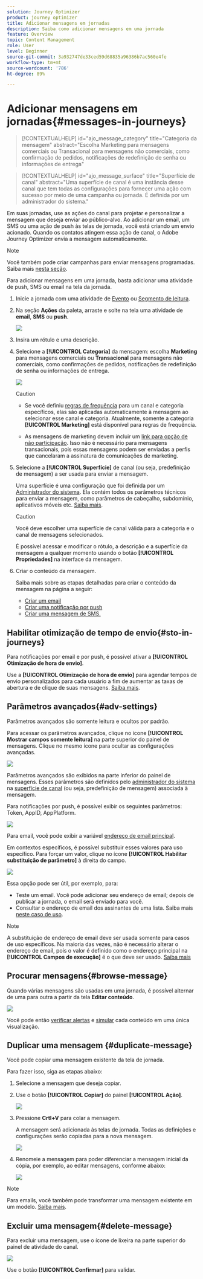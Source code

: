 ```yaml
---
solution: Journey Optimizer
product: journey optimizer
title: Adicionar mensagens em jornadas
description: Saiba como adicionar mensagens em uma jornada
feature: Overview
topic: Content Management
role: User
level: Beginner
source-git-commit: 3a932747de33ced59d68835a96386b7ac560e4fe
workflow-type: tm+mt
source-wordcount: '786'
ht-degree: 89%

---
```



# Adicionar mensagens em jornadas{#messages-in-journeys}

>[!CONTEXTUALHELP]
>id="ajo_message_category"
>title="Categoria da mensagem"
>abstract="Escolha Marketing para mensagens comerciais ou Transacional para mensagens não comerciais, como confirmação de pedidos, notificações de redefinição de senha ou informações de entrega"

>[!CONTEXTUALHELP]
>id="ajo_message_surface"
>title="Superfície de canal"
>abstract="Uma superfície de canal é uma instância desse canal que tem todas as configurações para fornecer uma ação com sucesso por meio de uma campanha ou jornada. É definida por um administrador do sistema."

Em suas jornadas, use as ações do canal para projetar e personalizar a mensagem que deseja enviar ao público-alvo. Ao adicionar um email, um SMS ou uma ação de push às telas de jornada, você está criando um envio acionado. Quando os contatos atingem essa ação de canal, o Adobe Journey Optimizer envia a mensagem automaticamente.


>[!NOTE]
>Você também pode criar campanhas para enviar mensagens programadas. Saiba mais [nesta seção](../campaigns/get-started-with-campaigns.md).


Para adicionar mensagens em uma jornada, basta adicionar uma atividade de push, SMS ou email na tela da jornada.

1. Inicie a jornada com uma atividade de [Evento](../building-journeys/general-events.md) ou [Segmento de leitura](../building-journeys/read-segment.md).

1. Na seção **Ações** da paleta, arraste e solte na tela uma atividade de **email**, **SMS** ou **push**.

   ![](assets/add-a-message.png)

1. Insira um rótulo e uma descrição.

1. Selecione a **[!UICONTROL Categoria]** da mensagem: escolha **Marketing** para mensagens comerciais ou **Transacional** para mensagens não comerciais, como confirmações de pedidos, notificações de redefinição de senha ou informações de entrega.

   ![](assets/inline-message-category.png)

   >[!CAUTION]
   >
   >* Se você definiu [regras de frequência](../configuration/frequency-rules.md) para um canal e categoria específicos, elas são aplicadas automaticamente à mensagem ao selecionar esse canal e categoria. Atualmente, somente a categoria **[!UICONTROL Marketing]** está disponível para regras de frequência.
   >
   >* As mensagens de marketing devem incluir um [link para opção de não participação](../privacy/opt-out.md#opt-out-management). Isso não é necessário para mensagens transacionais, pois essas mensagens podem ser enviadas a perfis que cancelaram a assinatura de comunicações de marketing.


1. Selecione a **[!UICONTROL Superfície]** de canal (ou seja, predefinição de mensagem) a ser usada para enviar a mensagem.

   Uma superfície é uma configuração que foi definida por um [Administrador do sistema](../start/path/administrator.md). Ela contém todos os parâmetros técnicos para enviar a mensagem, como parâmetros de cabeçalho, subdomínio, aplicativos móveis etc. [Saiba mais](../configuration/channel-surfaces.md).

   >[!CAUTION]
   >
   >Você deve escolher uma superfície de canal válida para a categoria e o canal de mensagens selecionados.

   É possível acessar e modificar o rótulo, a descrição e a superfície da mensagem a qualquer momento usando o botão **[!UICONTROL Propriedades]** na interface da mensagem.

1. Criar o conteúdo da mensagem.

   Saiba mais sobre as etapas detalhadas para criar o conteúdo da mensagem na página a seguir:

   * [Criar um email](create-email.md)
   * [Criar uma notificação por push](create-push.md)
   * [Criar uma mensagem de SMS.](create-sms.md)

## Habilitar otimização de tempo de envio{#sto-in-journeys}

Para notificações por email e por push, é possível ativar a **[!UICONTROL Otimização de hora de envio]**.

Use a **[!UICONTROL Otimização de hora de envio]** para agendar tempos de envio personalizados para cada usuário a fim de aumentar as taxas de abertura e de clique de suas mensagens. [Saiba mais](../messages/send-time-optimization.md).

## Parâmetros avançados{#adv-settings}

Parâmetros avançados são somente leitura e ocultos por padrão.

Para acessar os parâmetros avançados, clique no ícone **[!UICONTROL Mostrar campos somente leitura]** na parte superior do painel de mensagens. Clique no mesmo ícone para ocultar as configurações avançadas.

![](assets/show-read-only.png)

Parâmetros avançados são exibidos na parte inferior do painel de mensagens. Esses parâmetros são definidos pelo [administrador do sistema](../start/path/administrator.md) na [superfície de canal](../configuration/channel-surfaces.md) (ou seja, predefinição de mensagem) associada à mensagem.

Para notificações por push, é possível exibir os seguintes parâmetros: Token, AppID, AppPlatform.

![](assets/push-adv-parameters.png)

Para email, você pode exibir a variável [endereço de email principal](../configuration/primary-email-addresses.md).

Em contextos específicos, é possível substituir esses valores para uso específico. Para forçar um valor, clique no ícone **[!UICONTROL Habilitar substituição de parâmetro]** à direita do campo.

![](assets/email-adv-parameters.png)

Essa opção pode ser útil, por exemplo, para:

* Teste um email. Você pode adicionar seu endereço de email; depois de publicar a jornada, o email será enviado para você.
* Consultar o endereço de email dos assinantes de uma lista. Saiba mais [neste caso de uso](../building-journeys/message-to-subscribers-uc.md).

>[!NOTE]
>
>A substituição de endereço de email deve ser usada somente para casos de uso específicos. Na maioria das vezes, não é necessário alterar o endereço de email, pois o valor é definido como o endereço principal na **[!UICONTROL Campos de execução]** é o que deve ser usado. [Saiba mais](../configuration/primary-email-addresses.md)

## Procurar mensagens{#browse-message}

Quando várias mensagens são usadas em uma jornada, é possível alternar de uma para outra a partir da tela **Editar conteúdo**.

![](assets/inline-messages-multi-content.png)

Você pode então [verificar alertas](alerts.md) e [simular](../design/preview.md) cada conteúdo em uma única visualização.

## Duplicar uma mensagem {#duplicate-message}

Você pode copiar uma mensagem existente da tela de jornada.

Para fazer isso, siga as etapas abaixo:

1. Selecione a mensagem que deseja copiar.

1. Use o botão **[!UICONTROL Copiar]** do painel **[!UICONTROL Ação]**.

   ![](assets/message-duplicate.png)

1. Pressione **Crtl+V** para colar a mensagem.

   A mensagem será adicionada às telas de jornada. Todas as definições e configurações serão copiadas para a nova mensagem.

   ![](assets/message-duplicated.png)

1. Renomeie a mensagem para poder diferenciar a mensagem inicial da cópia, por exemplo, ao editar mensagens, conforme abaixo:

   ![](assets/multi-message.png)


>[!NOTE]
>
>Para emails, você também pode transformar uma mensagem existente em um modelo. [Saiba mais](../design/email-templates.md).

## Excluir uma mensagem{#delete-message}

Para excluir uma mensagem, use o ícone de lixeira na parte superior do painel de atividade do canal.

![](assets/delete-message.png)

Use o botão **[!UICONTROL Confirmar]** para validar.
